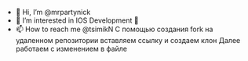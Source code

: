 - 👋 Hi, I’m @mrpartynick
- 👀 I’m interested in IOS Development 📱 
- 📫 How to reach me @tsimikN
С помощью создания fork на удаленном репозитории вставляем ссылку и создаем клон 
Далее работаем с изменением в файле
